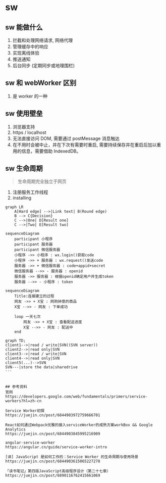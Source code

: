# sw

## sw 能做什么
1. 拦截和处理网络请求, 网络代理
2. 管理缓存中的响应
3. 实现离线体验
4. 推送通知
5. 后台同步
(定期同步或地理围栏)

## sw 和 webWorker 区别
1. 是 worker 的一种

## sw 使用壁垒
1. 浏览器支持
2. https / localhost
3. 无法直接访问 DOM, 需要通过 postMessage 消息触达
4. 在不用时会被中止，并在下次有需要时重启, 需要持续保存并在重启后加以重用的信息，需要借助 IndexedDB。

## sw 生命周期
> 生命周期完全独立于网页
1. 注册服务工作线程
2. installing


```mermaid
graph LR
    A[Hard edge] -->|Link text| B(Round edge)
    B --> C{Decision}
    C -->|One| D[Result one]
    C -->|Two| E[Result two]
```


```mermaid
sequenceDiagram
    participant 小程序
    participant 服务器
    participant 微信服务器
    小程序 ->> 小程序 : wx.login()获取code
    小程序 ->> + 服务器 : wx.request()发送code
    服务器 ->> + 微信服务器 : code+appid+secret
    微信服务器 -->> - 服务器 : openid
    服务器 ->> 服务器 : 根据openid确定用户并生成token
    服务器 -->> - 小程序 : token
```




```mermaid
sequenceDiagram
    Title:连接建立的过程
    网友 ->> + X宝 : 网购钟意的商品
    X宝 -->> - 网友 : 下单成功
    
    loop 一天七次
        网友 ->> + X宝 : 查看配送进度
        X宝 -->> - 网友 : 配送中
    end
```

```mermaid
graph TD;
client1-->|read / write|SVN((SVN server))
client2-->|read only|SVN
client3-->|read / write|SVN
client4-->|read only|SVN
client5(...)-->SVN
SVN---|store the data|sharedrive
```　


## 参考资料
官网
https://developers.google.com/web/fundamentals/primers/service-workers?hl=zh-cn

Service Worker初探
https://juejin.cn/post/6844903972759666701

React如何通过Webpack优雅的接入serviceWorker的成熟方案workBox && Google Analytics
https://juejin.cn/post/6844903845995216909

angular-service-worker
https://angular.cn/guide/service-worker-intro

[译] JavaScript 是如何工作的：Service Worker 的生命周期与使用场景
https://juejin.cn/post/6844903615065227278

「读书笔记」第四版JavaScript高级程序设计（第二十七章）
https://juejin.cn/post/6890116762415661069